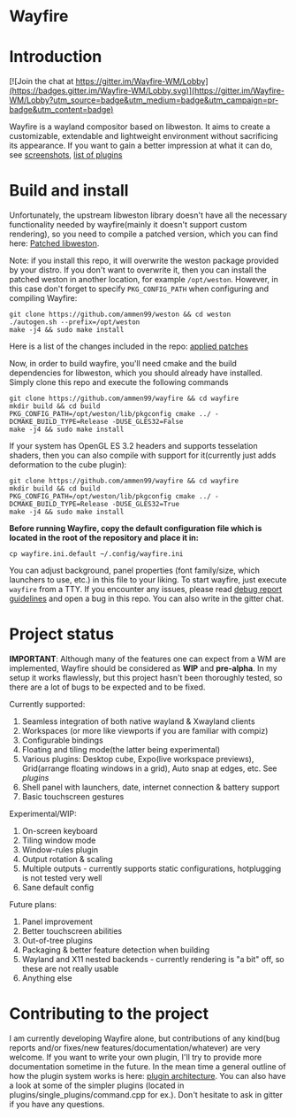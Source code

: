 # Wayfire
# Introduction

[![Join the chat at https://gitter.im/Wayfire-WM/Lobby](https://badges.gitter.im/Wayfire-WM/Lobby.svg)](https://gitter.im/Wayfire-WM/Lobby?utm_source=badge&utm_medium=badge&utm_campaign=pr-badge&utm_content=badge)

Wayfire is a wayland compositor based on libweston. It aims to create a customizable, extendable and lightweight environment without sacrificing its appearance. If you want to gain a better impression at what it can do, see [screenshots](https://github.com/ammen99/wayfire/wiki/Screenshots), [list of plugins](https://github.com/ammen99/wayfire/wiki/Configuration-&-Plugins)

# Build and install

Unfortunately, the upstream libweston library doesn't have all the necessary functionality needed by wayfire(mainly it doesn't support custom rendering), so you need to compile a patched version, which you can find here: [Patched libweston](https://github.com/ammen99/weston).

Note: if you install this repo, it will overwrite the weston package provided by your distro. If you don't want to overwrite it, then you can install the patched weston in another location, for example `/opt/weston`. However, in this case don't forget to specify `PKG_CONFIG_PATH` when configuring and compiling Wayfire:
```
git clone https://github.com/ammen99/weston && cd weston
./autogen.sh --prefix=/opt/weston
make -j4 && sudo make install
```

Here is a list of the changes included in the repo: [applied patches](https://github.com/ammen99/wayfire/wiki/Libweston-changes)

Now, in order to build wayfire, you'll need cmake and the build dependencies for libweston, which you should already have installed. Simply clone this repo and execute the following commands

```
git clone https://github.com/ammen99/wayfire && cd wayfire
mkdir build && cd build
PKG_CONFIG_PATH=/opt/weston/lib/pkgconfig cmake ../ -DCMAKE_BUILD_TYPE=Release -DUSE_GLES32=False
make -j4 && sudo make install
```
If your system has OpenGL ES 3.2 headers and supports tesselation shaders, then you can also compile with support for it(currently just adds deformation to the cube plugin):
```
git clone https://github.com/ammen99/wayfire && cd wayfire
mkdir build && cd build
PKG_CONFIG_PATH=/opt/weston/lib/pkgconfig cmake ../ -DCMAKE_BUILD_TYPE=Release -DUSE_GLES32=True
make -j4 && sudo make install
```

**Before running Wayfire, copy the default configuration file which is located in the root of the repository and place it in:**
```
cp wayfire.ini.default ~/.config/wayfire.ini
```

You can adjust background, panel properties (font family/size, which launchers to use, etc.) in this file to your liking. To start wayfire, just execute `wayfire` from a TTY. If you encounter any issues, please read [debug report guidelines](https://github.com/ammen99/wayfire/wiki/Debugging-problems) and open a bug in this repo. You can also write in the gitter chat.
# Project status

**IMPORTANT**: Although many of the features one can expect from a WM are implemented, Wayfire should be considered as **WIP** and **pre-alpha**. In my setup it works flawlessly, but this project hasn't been thoroughly tested, so there are a lot of bugs to be expected and to be fixed.

Currently supported:
1. Seamless integration of both native wayland & Xwayland clients
2. Workspaces (or more like viewports if you are familiar with compiz)
3. Configurable bindings
4. Floating and tiling mode(the latter being experimental)
5. Various plugins: Desktop cube, Expo(live workspace previews), Grid(arrange floating windows in a grid), Auto snap at edges, etc. See *plugins*
6. Shell panel with launchers, date, internet connection & battery support
7. Basic touchscreen gestures

Experimental/WIP:
1. On-screen keyboard
2. Tiling window mode
3. Window-rules plugin
4. Output rotation & scaling
5. Multiple outputs - currently supports static configurations, hotplugging is not tested very well 
6. Sane default config

Future plans:
1. Panel improvement
2. Better touchscreen abilities
3. Out-of-tree plugins
4. Packaging & better feature detection when building
5. Wayland and X11 nested backends - currently rendering is "a bit" off, so these are not really usable
6. Anything else


# Contributing to the project

I am currently developing Wayfire alone, but contributions of any kind(bug reports and/or fixes/new features/documentation/whatever) are very welcome. If you want to write your own plugin, I'll try to provide more documentation sometime in the future. In the mean time a general outline of how the plugin system works is here: [plugin architecture](https://github.com/ammen99/wayfire/wiki/Plugin-architecture). You can also have a look at some of the simpler plugins (located in plugins/single_plugins/command.cpp for ex.). Don't hesitate to ask in gitter if you have any questions.
